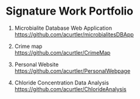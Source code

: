 # Signature Work Portfolio

1. Microbialite Database Web Application  
   https://github.com/acurtler/microbialitesDBApp

2. Crime map  
  https://github.com/acurtler/CrimeMap

3. Personal Website  
   https://github.com/acurtler/PersonalWebpage

4. Chloride Concentration Data Analysis  
https://github.com/acurtler/ChlorideAnalysis
